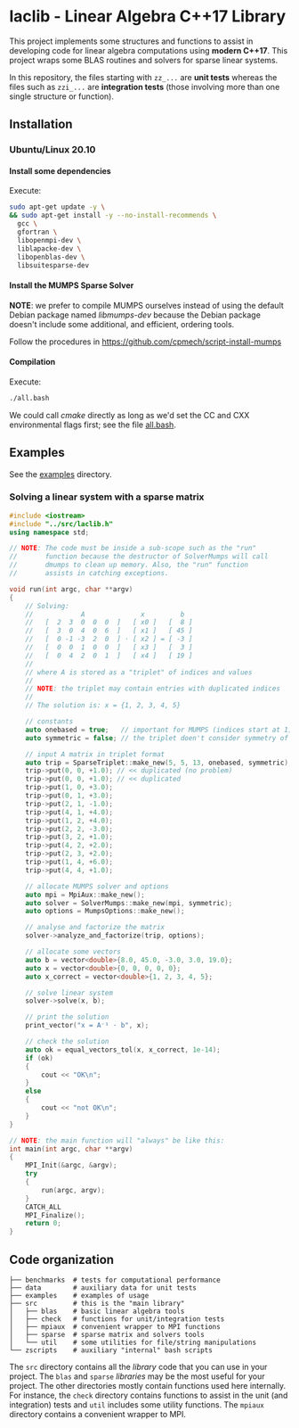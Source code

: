 # laclib - Linear Algebra C++17 Library

This project implements some structures and functions to assist in developing code for linear algebra computations using **modern C++17**. This project wraps some BLAS routines and solvers for sparse linear systems.

In this repository, the files starting with `zz_...` are **unit tests** whereas the files such as `zzi_...` are **integration tests** (those involving more than one single structure or function).

## Installation

### Ubuntu/Linux 20.10

#### Install some dependencies

Execute:

```bash
sudo apt-get update -y \
&& sudo apt-get install -y --no-install-recommends \
  gcc \
  gfortran \
  libopenmpi-dev \
  liblapacke-dev \
  libopenblas-dev \
  libsuitesparse-dev
```
#### Install the MUMPS Sparse Solver

**NOTE**: we prefer to compile MUMPS ourselves instead of using the default Debian package named _libmumps-dev_ because the Debian package doesn't include some additional, and efficient, ordering tools.

Follow the procedures in https://github.com/cpmech/script-install-mumps

#### Compilation

Execute:

```bash
./all.bash
```

We could call _cmake_ directly as long as we'd set the CC and CXX environmental flags first; see the file [all.bash](https://github.com/cpmech/laclib/blob/main/all.bash).

## Examples

See the [examples](https://github.com/cpmech/laclib/tree/main/examples) directory.

### Solving a linear system with a sparse matrix

```c++
#include <iostream>
#include "../src/laclib.h"
using namespace std;

// NOTE: The code must be inside a sub-scope such as the "run"
//       function because the destructor of SolverMumps will call
//       dmumps to clean up memory. Also, the "run" function
//       assists in catching exceptions.

void run(int argc, char **argv)
{
    // Solving:
    //            A              x         b
    //   [  2  3  0  0  0  ]   [ x0 ]   [  8 ]
    //   [  3  0  4  0  6  ]   [ x1 ]   [ 45 ]
    //   [  0 -1 -3  2  0  ] ⋅ [ x2 ] = [ -3 ]
    //   [  0  0  1  0  0  ]   [ x3 ]   [  3 ]
    //   [  0  4  2  0  1  ]   [ x4 ]   [ 19 ]
    //
    // where A is stored as a "triplet" of indices and values
    //
    // NOTE: the triplet may contain entries with duplicated indices
    //
    // The solution is: x = {1, 2, 3, 4, 5}

    // constants
    auto onebased = true;   // important for MUMPS (indices start at 1)
    auto symmetric = false; // the triplet doen't consider symmetry of A

    // input A matrix in triplet format
    auto trip = SparseTriplet::make_new(5, 5, 13, onebased, symmetric);
    trip->put(0, 0, +1.0); // << duplicated (no problem)
    trip->put(0, 0, +1.0); // << duplicated
    trip->put(1, 0, +3.0);
    trip->put(0, 1, +3.0);
    trip->put(2, 1, -1.0);
    trip->put(4, 1, +4.0);
    trip->put(1, 2, +4.0);
    trip->put(2, 2, -3.0);
    trip->put(3, 2, +1.0);
    trip->put(4, 2, +2.0);
    trip->put(2, 3, +2.0);
    trip->put(1, 4, +6.0);
    trip->put(4, 4, +1.0);

    // allocate MUMPS solver and options
    auto mpi = MpiAux::make_new();
    auto solver = SolverMumps::make_new(mpi, symmetric);
    auto options = MumpsOptions::make_new();

    // analyse and factorize the matrix
    solver->analyze_and_factorize(trip, options);

    // allocate some vectors
    auto b = vector<double>{8.0, 45.0, -3.0, 3.0, 19.0};
    auto x = vector<double>{0, 0, 0, 0, 0};
    auto x_correct = vector<double>{1, 2, 3, 4, 5};

    // solve linear system
    solver->solve(x, b);

    // print the solution
    print_vector("x = A⁻¹ ⋅ b", x);

    // check the solution
    auto ok = equal_vectors_tol(x, x_correct, 1e-14);
    if (ok)
    {
        cout << "OK\n";
    }
    else
    {
        cout << "not OK\n";
    }
}

// NOTE: the main function will "always" be like this:
int main(int argc, char **argv)
{
    MPI_Init(&argc, &argv);
    try
    {
        run(argc, argv);
    }
    CATCH_ALL
    MPI_Finalize();
    return 0;
}

```

## Code organization

```
├── benchmarks  # tests for computational performance
├── data        # auxiliary data for unit tests
├── examples    # examples of usage
├── src         # this is the "main library"
│   ├── blas    # basic linear algebra tools
│   ├── check   # functions for unit/integration tests
│   ├── mpiaux  # convenient wrapper to MPI functions
│   ├── sparse  # sparse matrix and solvers tools
│   └── util    # some utilities for file/string manipulations
└── zscripts    # auxiliary "internal" bash scripts
```

The `src` directory contains all the _library_ code that you can use in your project. The `blas` and `sparse` _libraries_ may be the most useful for your project. The other directories mostly contain functions used here internally. For instance, the `check` directory contains functions to assist in the unit (and integration) tests and `util` includes some utility functions.  The `mpiaux` directory contains a convenient wrapper to MPI.
